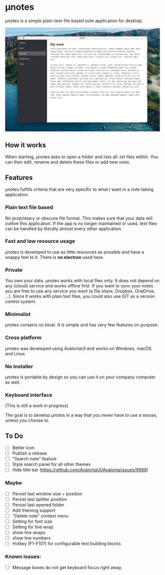 # µnotes
µnotes is a simple plain-text-file based note application for desktop.

![Screenshot](./screenshot.png "Optional title")


## How it works
When starting, µnotes asks to open a folder and lists all .txt files within. You can then edit, rename and delete these files or add new ones.

## Features
µnotes fulfills criteria that are very specific to what I want in a note taking application:

### Plain text file based
No proprietary or obscure file format. This makes sure that your data will outlive this application. If the app is no longer maintained or used, text files can be handled by literally almost every other application.

### Fast and low resource usage
µnotes is developed to use as little resources as possible and have a snappy feel to it. There is **no electron** used here.

### Private
You own your data. µnotes works with local files only. It does not depend on any (cloud) service and works offline first. If you want to sync your notes you are free to use any service you want (a file share, Dropbox, OneDrive, ...). Since it works with plain text files, you could also use GIT as a version control system.

### Minimalist
µnotes contains no bloat. It is simple and has very few features on purpose.

### Cross platform
µnotes was developed using AvaloniaUI and works on Windows, macOS and Linux.

### No installer
µnotes is portable by design so you can use it on your company computer as well.

### Keyboard interface
(This is still a work in progress)

The goal is to develop µnotes in a way that you never have to use a mouse, unless you choose to.


## To Do
- [ ] Better icon
- [ ] Publish a release
- [ ] "Search note" feature
- [ ] Style search panel for all other themes
- [ ] Hide title bar (https://github.com/AvaloniaUI/Avalonia/issues/9989)

### Maybe
- [ ] Persist last window size + position
- [ ] Persist last splitter position
- [ ] Persist last opened folder
- [ ] Add theming support
- [ ] "Delete note" context menu
- [ ] Setting for font size
- [ ] Setting for line wrap
- [ ] show line wraps
- [ ] show line numbers
- [ ] Hotkey (F1-F10?) for configurable text building blocks

### Known issues:
- [ ] Message boxes do not get keyboard focus right away.
